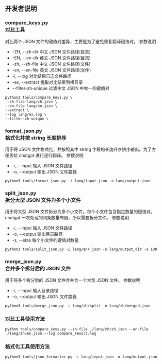 ## 开发者说明

### compare_keys.py <br> 对比工具
对比两个 JSON 文件的键值对差异，主要是为了避免重复翻译键值对。
参数说明
- -ZH, --zh-dir 中文 JSON 文件路径(目录)
- -EN, --en-dir 英文 JSON 文件路径(目录)
- -zh, --zh-file 中文 JSON 文件路径(文件)
- -en, --en-file 英文 JSON 文件路径(文件)
- -l, --log 对比结果日志文件路径
- -ex, --extract 提取对比结果到根目录
- --filter-zh-unique 过滤中文 JSON 中唯一的键值对
```
python3 tools/compare_keys.py \
--zh-file lang/zh.json \
--en-file lang/en.json \
--extract \
--log lang/ex.log \
--filter-zh-unique \
```

### format_json.py <br> 格式化并按 string 长度排序
用于将 JSON 文件格式化，并按照其中 string 字段的长度升序排序输出。为了方便丢给 chatgpt 进行逐行翻译。
参数说明
- -i, --input 输入 JSON 文件路径
- -o, --output 输出 JSON 文件路径
```
python3 tools/format_json.py -i lang/input.json -o lang/output.json
```

### split_json.py <br> 拆分大型 JSON 文件为多个小文件
用于将大型 JSON 文件拆分为多个小文件，每个小文件包含指定数量的键值对。chatgpt 一次处理的词条数量有限，所以需要拆分文件。
参数说明
- -i, --input 输入 JSON 文件路径
- -o, --output 输出目录路径
- -s, --size 每个小文件的键值对数量
```
python3 tools/split_json.py -i lang/en+.json -o lang/output_dir -s 100
```

### merge_json.py <br> 合并多个拆分后的 JSON 文件
用于将多个拆分后的 JSON 文件合并为一个大型 JSON 文件。
参数说明
- -i, --input 输入目录路径
- -o, --output 输出 JSON 文件路径
```
python3 tools/merge_json.py -i lang/zh/split -o lang/zh/merged.json
```

### 对比工具使用方法
```
python tools/compare_keys.py --zh-file ./lang/zh/zh.json --en-file ./lang/zh/en.json --log compare_result.log 
```

### 格式化工具使用方法
```
python3 tools/json_formatter.py -i lang/input.json -o lang/output.json
```